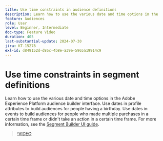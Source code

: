 ```yaml
---
title: Use time constraints in audience definitions
description: Learn how to use the various date and time options in the Adobe Experience Platform audience builder interface.
feature: Audiences
role: User
level: Beginner, Intermediate
doc-type: Feature Video
duration: 405
last-substantial-update: 2024-07-30
jira: KT-15278
exl-id: d849152d-d86c-4b8e-a39e-5965a19914c9
---
```

# Use time constraints in segment definitions

Learn how to use the various date and time options in the Adobe Experience Platform audience builder interface. Use dates in profile attributes to build audiences for people having a birthday. Use dates in events to build audiences for people who made multiple purchases in a certain time frame or didn't take an action in a certain time frame. For more information, see the [Segment Builder UI guide](https://experienceleague.adobe.com/en/docs/experience-platform/segmentation/ui/segment-builder).

>[!VIDEO](https://video.tv.adobe.com/v/3432259/?learn=on&enablevpops)
